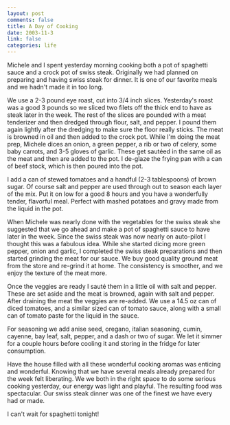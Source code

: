 ```yaml
--- 
layout: post
comments: false
title: A Day of Cooking
date: 2003-11-3
link: false
categories: life
---
```

Michele and I spent yesterday morning cooking both a pot of spaghetti sauce and a crock pot of swiss steak. Originally we had planned on preparing and having swiss steak for dinner. It is one of our favorite meals and we hadn't made it in too long.

We use a 2-3 pound eye roast, cut into 3/4 inch slices. Yesterday's roast was a good 3 pounds so we sliced two filets off the thick end to have as steak later in the week. The rest of the slices are pounded with a meat tenderizer and then dredged through flour, salt, and pepper. I pound them again lightly after the dredging to make sure the floor really sticks. The meat is browned in oil and then added to the crock pot. While I'm doing the meat prep, Michele dices an onion, a green pepper, a rib or two of celery, some baby carrots, and 3-5 gloves of garlic. These get sautéed in the same oil as the meat and then are added to the pot. I de-glaze the frying pan with a can of beef stock, which is then poured into the pot.

I add a can of stewed tomatoes and a handful (2-3 tablespoons) of brown sugar. Of course salt and pepper are used through out to season each layer of the mix. Put it on low for a good 8 hours and you have a wonderfully tender, flavorful meal. Perfect with mashed potatoes and gravy made from the liquid in the pot.

When Michele was nearly done with the vegetables for the swiss steak she suggested that we go ahead and make a pot of spaghetti sauce to have later in the week. Since the swiss steak was now nearly on auto-pilot I thought this was a fabulous idea. While she started dicing more green pepper, onion and garlic, I completed the swiss steak preparations and then started grinding the meat for our sauce. We buy good quality ground meat from the store and re-grind it at home. The consistency is smoother, and we enjoy the texture of the meat more.

Once the veggies are ready I sauté them in a little oil with salt and pepper. These are set aside and the meat is browned, again with salt and pepper. After draining the meat the veggies are re-added. We use a 14.5 oz can of diced tomatoes, and a similar sized can of tomato sauce, along with a small can of tomato paste for the liquid in the sauce.

For seasoning we add anise seed, oregano, italian seasoning, cumin, cayenne, bay leaf, salt, pepper, and a dash or two of sugar. We let it simmer for a couple hours before cooling it and storing in the fridge for later consumption.

Have the house filled with all these wonderful cooking aromas was enticing and wonderful. Knowing that we have several meals already prepared for the week felt liberating. We we both in the right space to do some serious cooking yesterday, our energy was light and playful. The resulting food was spectacular. Our swiss steak dinner was one of the finest we have every had or made.

I can't wait for spaghetti tonight!
